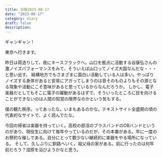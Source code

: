 ```yaml
---
title: 日報2023-08-17
date: "2023-08-17"
category: diary
draft: false
description:
---
```


ギャンギャン！

東京へ行きます。

昨日は荷造りして、夜にキースフラックへ。山口を拠点に活動する谷康弘さんの激ノイズパフォーマンスをみて、そういえば山口ってノイズ大国なんだな・・・と思い出す。
結構地方でもさまざまに面白い活動している人は多い。やっぱりノイズする身体があると安易にアガってしまうのは音そのものよりもその源となる現象や活動にこそ意味があると思っているからなんだろうか。
しかし、電子楽器だとしてもそこに電子の躍動があるはずで、そういったところに目を向けることができないのは人間の知覚の限界なのかという気もする。

僕の観た秩序。ってあったな。いまもあるのかな。テキストサイト全盛期の頃の代表的なサイトで、よく読んでたな。

今回の帰省は楽器を持っていく。高校の部活のブラスバンドのOBバンドというのがあり、現役生に向けて毎年やっているのだが、その本番がある。年に一度のお祭的な催しである。自分にとって数少ない継続的に楽器をやる場所になっている。
そして、久しぶりに釧路へいく。祖父母の家がある。前に行ったのは何年前だろう？湿原を浴びようかなと思う。

